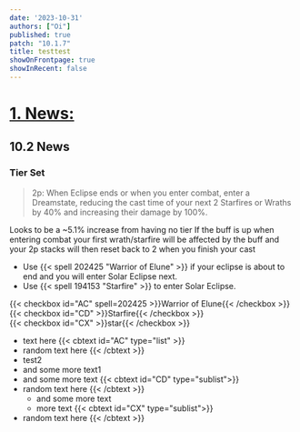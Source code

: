 ```yaml
---
date: '2023-10-31'
authors: ["Oi"]
published: true
patch: "10.1.7"
title: testtest
showOnFrontpage: true
showInRecent: false
---
```



<div id="news">

# [1. News:](#news)

</div>

## 10.2 News
### Tier Set
> 2p: When Eclipse ends or when you enter combat, enter a Dreamstate, reducing the cast time of your next 2 Starfires or Wraths by 40% and increasing their damage by 100%.

Looks to be a ~5.1% increase from having no tier
If the buff is up when entering combat your first wrath/starfire will be affected by the buff and your 2p stacks will then reset back to 2 when you finish your cast


- Use {{< spell 202425 "Warrior of Elune" >}} if your eclipse is about to end and you will enter Solar Eclipse next.
- Use {{< spell 194153 "Starfire" >}} to enter Solar Eclipse.


{{< checkbox id="AC" spell=202425 >}}Warrior of Elune{{< /checkbox >}}
<br>{{< checkbox id="CD" >}}Starfire{{< /checkbox >}}
<br>{{< checkbox id="CX" >}}star{{< /checkbox >}}
- text here
{{< cbtext id="AC" type="list" >}}
- random text here
{{< /cbtext >}}
- test2
- and some more text1
- and some more text
{{< cbtext id="CD" type="sublist">}}
- random text here
{{< /cbtext >}}
    - and some more text
    - more text
{{< cbtext id="CX" type="sublist">}}
- random text here
{{< /cbtext >}}